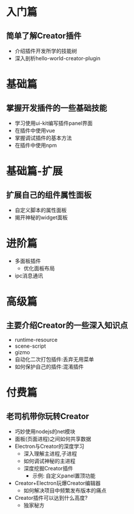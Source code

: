 # 入门篇
## 简单了解Creator插件
- 介绍插件开发所学的技能树
- 深入剖析hello-world-creator-plugin

# 基础篇
## 掌握开发插件的一些基础技能
- 学习使用ui-kit编写插件panel界面
- 在插件中使用vue
- 掌握调试插件的基本方法
- 在插件中使用npm

# 基础篇-扩展
## 扩展自己的组件属性面板
- 自定义脚本的属性面板
- 揭开神秘的widget面板

# 进阶篇
- 多面板插件
    - 优化面板布局
- ipc消息通讯


# 高级篇
## 主要介绍Creator的一些深入知识点
- runtime-resource
- scene-script
- gizmo
- 自动化二次打包插件:丢弃无用菜单
- 如何保护自己的插件:混淆插件



# 付费篇
## 老司机带你玩转Creator
- 巧妙使用nodejs的net模块
- 面板(页面进程)之间如何共享数据
- Electron与Creator的深度学习
    - 深入理解主进程,子进程
    - 如何调试神秘的主进程
    - 深度挖掘Creator插件
        - 示例: 自定义panel置顶功能
- Creator+Electron玩爆Creator编辑器
    - 如何解决项目中频繁发布版本的痛点
- Creator插件可以达到什么高度?
    - 独家秘方



